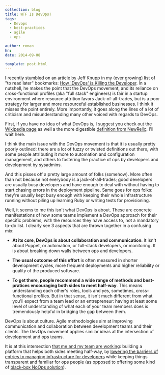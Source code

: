 ```yaml
---
collection: blog
title: WTF Is DevOps?
tags:
  - Devops
  - best-practices
  - agile
  - ops

author: ronan
hn: 
date: 2014-09-08

template: post.html
---
```


I recently stumbled on an article by Jeff Knupp in my (ever growing) list of "to read later" bookmarks: [How 'DevOps' is Killing the Developer](http://jeffknupp.com/blog/2014/04/15/how-devops-is-killing-the-developer/). In a nutshell, he makes the point that the DevOps movement, and its reliance on cross-functional profiles (aka "full stack" engineers) is fair in a startup environment where resource attrition favors Jack-of-all-trades, but is a poor strategy for larger and more resourceful established businesses. I think it misses the point entirely. More importantly, it goes along the lines of a lot of criticism and misunderstanding many other voiced with regards to DevOps.

First, if you have no idea of what DevOps is, I suggest you check out the [Wikipedia page](http://en.wikipedia.org/wiki/DevOps) as well a the more digestible [definition from NewRelic]( http://newrelic.com/devops/what-is-devops). I'll wait here.

I think the main issue with the DevOps movement is that it is usually pretty poorly outlined: there are a lot of fuzzy or twisted definitions out there, with some people attributing it more to automation and configuration management, and others to fostering the practice of ops by developers and development by sysadmins.

And this pisses off a pretty large amount of folks (somehow). More often than not because not everybody is a jack-of-all-trades; good developers are usually busy developers and have enough to deal with without having to start chasing errors in the deployment pipeline. Same goes for ops folks: they're usually kept busy enough with keeping their whole infrastructure running without piling up learning Ruby or writing tests for provisioning.

Well, it seems to me this isn't what DevOps is about. These are concrete manifestations of how some teams implement a DevOps approach for their specific problems, with the resources they have access to, not a mandatory to-do list. I clearly see 3 aspects that are thrown together in a confusing mix:

- **At its core, DevOps is about collaboration and communication**. It isn't about Puppet, or automation, or full-stack developers, or monitoring. It is about breaking down walls between ops and developers.

- **The usual outcome of this effort** is often measured in shorter development cycles, more frequent deployments and higher reliability or quality of the produced software.

- **To get there, people recommend a wide range of methods and best-pratices encouraging both sides to meet half-way**. This means understanding each other's roles, tools and yes, sometimes, cross-functional profiles. But in that sense, it isn't much different from what you'll expect from a team lead or an entrepreneur: having at least some level of understanding of what each of your team members does is tremendously helpful in bridging the gap between them.

DevOps is about culture. Agile methodologies aim at improving communication and collaboration between development teams and their clients. The DevOps movement applies similar ideas at the intersection of development and ops teams.

It is at this intersection [that me and my team are working](http://devo.ps/blog/dealing-with-servers-still-suck/): building a platform that helps both sides meeting half-way, by [lowering the barriers of entries to managing infrastructure for developers](http://devo.ps/blog/one-click-deploy-of-your-infrastructure/) while keeping things transparent and familiar for ops people (as opposed to offering some kind of [black-box NoOps solution](http://devo.ps/blog/managing-infrastructure-is-effin-hard/)).
